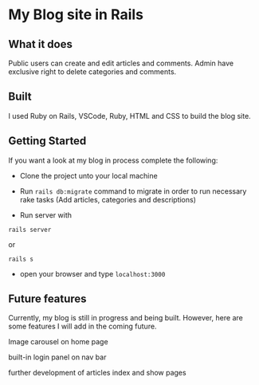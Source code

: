 # My Blog site in Rails

## What it does

Public users can create and edit articles and comments. Admin have exclusive right to delete categories and comments.

## Built

I used Ruby on Rails, VSCode, Ruby, HTML and CSS to build the blog site.

## Getting Started

If you want a look at my blog in process complete the following:

- Clone the project unto your local machine

* Run `rails db:migrate` command to migrate in order to run necessary rake tasks (Add articles, categories and descriptions)

* Run server with
``` 
rails server
``` 
or
``` 
rails s
```

* open your browser and type `localhost:3000`

## Future features

Currently, my blog is still in progress and being built. However, here are some features I will add in the coming future.

Image carousel on home page

built-in login panel on nav bar

further development of articles index and show pages



